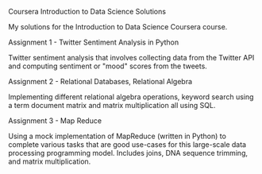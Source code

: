 Coursera Introduction to Data Science Solutions

My solutions for the Introduction to Data Science Coursera course.

Assignment 1 - Twitter Sentiment Analysis in Python

Twitter sentiment analysis that involves collecting data from the Twitter API and computing sentiment or "mood" scores from the tweets.

Assignment 2 - Relational Databases, Relational Algebra

Implementing different relational algebra operations, keyword search using a term document matrix and matrix multiplication all using SQL.

Assignment 3 - Map Reduce

Using a mock implementation of MapReduce (written in Python) to complete various tasks that are good use-cases for this large-scale data processing programming model. Includes joins, DNA sequence trimming, and matrix multiplication.
